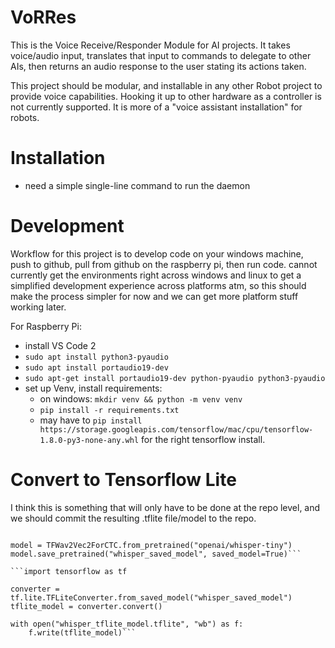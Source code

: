 # VoRRes
This is the Voice Receive/Responder Module for AI projects. It takes voice/audio input, translates that input to commands to delegate to other AIs, then returns an audio response to the user stating its actions taken.

This project should be modular, and installable in any other Robot project to provide voice capabilities. Hooking it up to other hardware as a controller is not currently supported. It is more of a "voice assistant installation" for robots.

# Installation
* need a simple single-line command to run the daemon 

# Development
Workflow for this project is to develop code on your windows machine, push to github, pull from github on the raspberry pi, then run code. cannot currently get the environments right across windows and linux to get a simplified development experience across platforms atm, so this should make the process simpler for now and we can get more platform stuff working later.


For Raspberry Pi:
* install VS Code 2
* `sudo apt install python3-pyaudio`
* `sudo apt install portaudio19-dev`
* `sudo apt-get install portaudio19-dev python-pyaudio python3-pyaudio`
* set up Venv, install requirements: 
    * on windows: `mkdir venv && python -m venv venv`
    * `pip install -r requirements.txt`
    * may have to `pip install https://storage.googleapis.com/tensorflow/mac/cpu/tensorflow-1.8.0-py3-none-any.whl` for the right tensorflow install.

# Convert to Tensorflow Lite
I think this is something that will only have to be done at the repo level, and we should commit the resulting .tflite file/model to the repo.

```from transformers import TFWav2Vec2ForCTC

model = TFWav2Vec2ForCTC.from_pretrained("openai/whisper-tiny")
model.save_pretrained("whisper_saved_model", saved_model=True)```

```import tensorflow as tf

converter = tf.lite.TFLiteConverter.from_saved_model("whisper_saved_model")
tflite_model = converter.convert()

with open("whisper_tflite_model.tflite", "wb") as f:
    f.write(tflite_model)```

